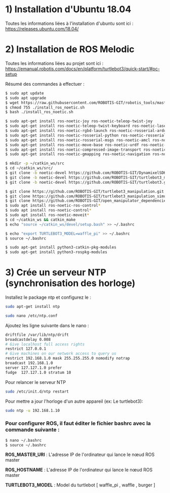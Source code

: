 # 1) Installation d'Ubuntu 18.04

Toutes les informations liées à l'installation d'ubuntu sont ici : https://releases.ubuntu.com/18.04/

# 2) Installation de ROS Melodic

Toutes les informations liées au projet sont ici : https://emanual.robotis.com/docs/en/platform/turtlebot3/quick-start/#pc-setup

Résumé des commandes à effectuer :

``` bash
$ sudo apt update
$ sudo apt upgrade
$ wget https://raw.githubusercontent.com/ROBOTIS-GIT/robotis_tools/master/install_ros_noetic.sh
$ chmod 755 ./install_ros_noetic.sh 
$ bash ./install_ros_noetic.sh

$ sudo apt-get install ros-noetic-joy ros-noetic-teleop-twist-joy
$ sudo apt-get install ros-noetic-teleop-twist-keyboard ros-noetic-laser-proc
$ sudo apt-get install ros-noetic-rgbd-launch ros-noetic-rosserial-arduino
$ sudo apt-get install ros-noetic-rosserial-python ros-noetic-rosserial-client
$ sudo apt-get install ros-noetic-rosserial-msgs ros-noetic-amcl ros-noetic-map-server
$ sudo apt-get install ros-noetic-move-base ros-noetic-urdf ros-noetic-xacro
$ sudo apt-get install ros-noetic-compressed-image-transport ros-noetic-rqt* ros-noetic-rviz
$ sudo apt-get install ros-noetic-gmapping ros-noetic-navigation ros-noetic-interactive-markers

$ mkdir -p ~/catkin_ws/src
$ cd ~/catkin_ws/src/
$ git clone -b noetic-devel https://github.com/ROBOTIS-GIT/DynamixelSDK.git
$ git clone -b noetic-devel https://github.com/ROBOTIS-GIT/turtlebot3_msgs.git
$ git clone -b noetic-devel https://github.com/ROBOTIS-GIT/turtlebot3.git

$ git clone https://github.com/ROBOTIS-GIT/turtlebot3_manipulation.git
$ git clone https://github.com/ROBOTIS-GIT/turtlebot3_manipulation_simulations.git
$ git clone https://github.com/ROBOTIS-GIT/open_manipulator_dependencies.git
$ sudo apt install ros-noetic-ros-control*
$ sudo apt install ros-noetic-control*
$ sudo apt install ros-noetic-moveit*
$ cd ~/catkin_ws && catkin_make
$ echo "source ~/catkin_ws/devel/setup.bash" >> ~/.bashrc

$ echo "export TURTLEBOT3_MODEL=waffle_pi" >> ~/.bashrc
$ source ~/.bashrc

$ sudo apt-get install python3-catkin-pkg-modules
$ sudo apt-get install python3-rospkg-modules
```

# 3) Crée un serveur NTP (synchronisation des horloge)

Installez le package ntp et configurez le :
``` bash
sudo apt-get install ntp

sudo nano /etc/ntp.conf
```

Ajoutez les ligne suivante dans le nano :
``` bash
driftfile /var/lib/ntp/drift
broadcastdelay 0.008
# Give localhost full access rights
restrict 127.0.0.1
# Give machines on our network access to query us
restrict 192.168.1.0 mask 255.255.255.0 nomodify notrap
broadcast 192.168.1.0
server 127.127.1.0 prefer
fudge  127.127.1.0 stratum 10
```

Pour relancer le serveur NTP
``` bash
sudo /etc/init.d/ntp restart
```

Pour mettre a jour l'horloge d'un autre appareil (ex: Le turtlebot3):
``` bash
sudo ntp -u 192.168.1.10
```

### Pour configurer ROS, il faut éditer  le fichier bashrc avec la commande suivante :
``` bash
$ nano ~/.bashrc
$ source ~/.bashrc
```

**ROS_MASTER_URI** : L'adresse IP de l'ordinateur qui lance le nœud ROS master

**ROS_HOSTNAME** : L'adresse IP de l'ordinateur qui lance le nœud ROS master

**TURTLEBOT3_MODEL** : Model du turtlebot [ waffle_pi , waffle , burger ]
